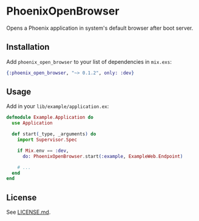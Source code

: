 # PhoenixOpenBrowser

Opens a Phoenix application in system's default browser after boot server.

## Installation

Add `phoenix_open_browser` to your list of dependencies in `mix.exs`:

```elixir
{:phoenix_open_browser, "~> 0.1.2", only: :dev}
```

## Usage

Add in your `lib/example/application.ex`:

```elixir
defmodule Example.Application do
  use Application

  def start(_type, _arguments) do
    import Supervisor.Spec

    if Mix.env == :dev,
      do: PhoenixOpenBrowser.start(:example, ExampleWeb.Endpoint)

    # ...
  end
end
```

## License

See [LICENSE.md](/LICENSE.md).
